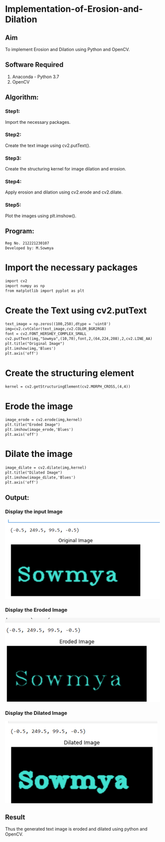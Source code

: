 # Implementation-of-Erosion-and-Dilation
## Aim
To implement Erosion and Dilation using Python and OpenCV.
## Software Required
1. Anaconda - Python 3.7
2. OpenCV
## Algorithm:
### Step1:
Import the necessary packages.
### Step2:
Create the text image using cv2.putText().
### Step3:
Create the structuring kernel for image dilation and erosion.
### Step4:
Apply erosion and dilation using cv2.erode and cv2.dilate.
### Step5:
Plot the images using plt.imshow().
 
## Program:

```
Reg No. 212221230107
Developed by: M.Sowmya
```
# Import the necessary packages
```
import cv2
import numpy as np
from matplotlib import pyplot as plt
```
# Create the Text using cv2.putText
```
text_image = np.zeros((100,250),dtype = 'uint8')
img=cv2.cvtColor(text_image,cv2.COLOR_BGR2RGB)
font = cv2.FONT_HERSHEY_COMPLEX_SMALL
cv2.putText(img,"Sowmya",(10,70),font,2,(64,224,208),2,cv2.LINE_AA) 
plt.title("Original Image")
plt.imshow(img,'Blues')
plt.axis('off')
```
# Create the structuring element
```
kernel = cv2.getStructuringElement(cv2.MORPH_CROSS,(4,4))
```
# Erode the image
```
image_erode = cv2.erode(img,kernel)
plt.title("Eroded Image")
plt.imshow(image_erode,'Blues')
plt.axis('off')
```

# Dilate the image
```
image_dilate = cv2.dilate(img,kernel)
plt.title("Dilated Image")
plt.imshow(image_dilate,'Blues')
plt.axis('off')
```
## Output:

### Display the input Image
![output](./dip10.1.png)

### Display the Eroded Image
![output](./dip10.2.png)

### Display the Dilated Image
![output](./dip10.3.png)
## Result
Thus the generated text image is eroded and dilated using python and OpenCV.